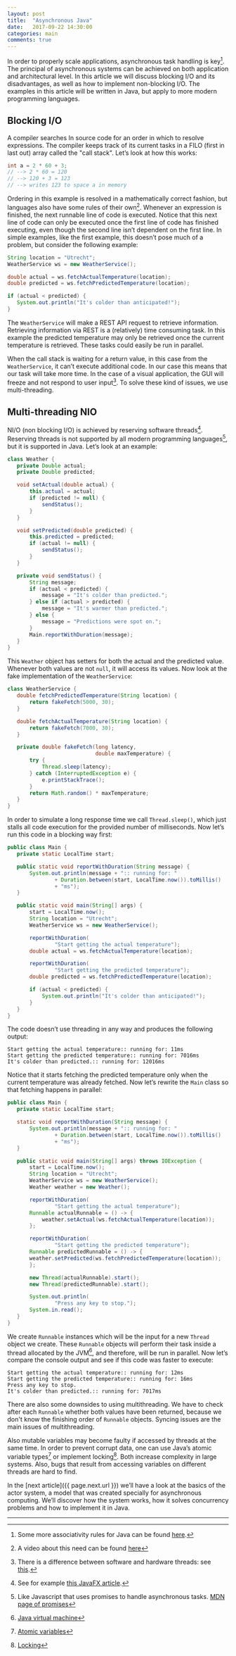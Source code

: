 ```yaml
---
layout: post
title:  "Asynchronous Java"
date:   2017-09-22 14:30:00
categories: main
comments: true
---
```

In order to properly scale applications, 
asynchronous task handling is key[^1]. 
The principal of asynchronous systems can be achieved on both application and architectural level. 
In this article we will discuss blocking I/O and its disadvantages, as well as how to implement non-blocking I/O. 
The examples in this article will be written in Java, but apply to more modern programming languages.

## Blocking I/O
A compiler searches In source code  for an order in which to resolve expressions. 
The compiler keeps track of its current tasks in a FILO (first in last out) array called the "call stack". 
Let’s look at how this works: 

```java
int a = 2 * 60 + 3;
// --> 2 * 60 = 120
// --> 120 + 3 = 123
// --> writes 123 to space a in memory
```

Ordering in this example is resolved in a mathematically correct fashion, but languages also have some rules of their own[^2]. Whenever an expression is finished, the next runnable line of code is executed. Notice that this next line of code can only be executed once the first line of code has finished executing, even though the second line isn’t dependent on the first line. 
In simple examples, like the first example, this doesn’t pose much of a problem, but consider the following example:

``` java
String location = "Utrecht";
WeatherService ws = new WeatherService();

double actual = ws.fetchActualTemperature(location);
double predicted = ws.fetchPredictedTemperature(location);

if (actual < predicted) {
   System.out.println("It's colder than anticipated!");
}
```

The `WeatherService` will make a REST API request to retrieve information. 
Retrieving information via REST is a (relatively) time consuming task. 
In this example the predicted temperature may only be retrieved once the current temperature is retrieved. 
These tasks could easily be run in parallel.

When the call stack is waiting for a return value, in this case from the `WeatherService`, 
it can’t execute additional code. In our case this means that our task will take more time. 
In the case of a visual application, the GUI will freeze and not respond to user input[^3]. 
To solve these kind of issues, we use multi-threading.

## Multi-threading NIO
NI/O (non blocking I/O) is achieved by reserving software threads[^4]. 
Reserving threads is not supported by all modern programming languages[^5], 
but it is supported in Java. Let’s look at an example:

``` java
class Weather {
   private Double actual;
   private Double predicted;

   void setActual(double actual) {
       this.actual = actual;
       if (predicted != null) {
           sendStatus();
       }
   }

   void setPredicted(double predicted) {
       this.predicted = predicted;
       if (actual != null) {
           sendStatus();
       }
   }

   private void sendStatus() {
       String message;
       if (actual < predicted) {
           message = "It's colder than predicted.";
       } else if (actual > predicted) {
           message = "It's warmer than predicted.";
       } else {
           message = "Predictions were spot on.";
       }
       Main.reportWithDuration(message);
   }
}
```

This `Weather` object has setters for both the actual and the predicted value. 
Whenever both values are not `null`, it will access its values. 
Now look at the fake implementation of the `WeatherService`:

``` java
class WeatherService {
   double fetchPredictedTemperature(String location) {
       return fakeFetch(5000, 30);
   }

   double fetchActualTemperature(String location) {
       return fakeFetch(7000, 30);
   }

   private double fakeFetch(long latency,
                            double maxTemperature) {
       try {
           Thread.sleep(latency);
       } catch (InterruptedException e) {
           e.printStackTrace();
       }
       return Math.random() * maxTemperature;
   }
}
```

In order to simulate a long response time we call `Thread.sleep()`, 
which just stalls all code execution for the provided number of milliseconds. 
Now let’s run this code in a blocking way first:

``` java
public class Main {
   private static LocalTime start;

   public static void reportWithDuration(String message) {
       System.out.println(message + ":: running for: "
               + Duration.between(start, LocalTime.now()).toMillis()
               + "ms");
   }

   public static void main(String[] args) {
       start = LocalTime.now();
       String location = "Utrecht";
       WeatherService ws = new WeatherService();

       reportWithDuration(
               "Start getting the actual temperature");
       double actual = ws.fetchActualTemperature(location);

       reportWithDuration(
               "Start getting the predicted temperature");
       double predicted = ws.fetchPredictedTemperature(location);

       if (actual < predicted) {
           System.out.println("It's colder than anticipated!");
       }
   }
}
```

The code doesn’t use threading in any way and produces the following output:

```
Start getting the actual temperature:: running for: 11ms
Start getting the predicted temperature:: running for: 7016ms
It's colder than predicted.:: running for: 12016ms
```

Notice that it starts fetching the predicted temperature only when the current temperature was already fetched. 
Now let’s rewrite the `Main` class so that fetching happens in parallel:

``` java
public class Main {
   private static LocalTime start;

   static void reportWithDuration(String message) {
       System.out.println(message + ":: running for: "
               + Duration.between(start, LocalTime.now()).toMillis()
               + "ms");
   }

   public static void main(String[] args) throws IOException {
       start = LocalTime.now();
       String location = "Utrecht";
       WeatherService ws = new WeatherService();
       Weather weather = new Weather();

       reportWithDuration(
               "Start getting the actual temperature");
       Runnable actualRunnable = () -> {
           weather.setActual(ws.fetchActualTemperature(location));
       };

       reportWithDuration(
               "Start getting the predicted temperature");
       Runnable predictedRunnable = () -> {
       weather.setPredicted(ws.fetchPredictedTemperature(location));
       };

       new Thread(actualRunnable).start();
       new Thread(predictedRunnable).start();

       System.out.println(
               "Press any key to stop.");
       System.in.read();
   }
}
```

We create `Runnable` instances which will be the input for a new `Thread` object we create. 
These `Runnable` objects will perform their task inside a thread allocated by the JVM[^6], 
and therefore, will be run in parallel. Now let’s compare the console output and see if this code was faster to execute:

```
Start getting the actual temperature:: running for: 12ms
Start getting the predicted temperature:: running for: 16ms
Press any key to stop.
It's colder than predicted.:: running for: 7017ms
```

There are also some downsides to using multithreading. 
We have to check after each `Runnable` whether both values have been returned, 
because we don't know the finishing order of `Runnable` objects. Syncing issues are the main issues of multithreading.

Also mutable variables may become faulty if accessed by threads at the same time. 
In order to prevent corrupt data, one can use Java’s atomic variable types[^7] or implement locking[^8]. 
Both increase complexity in large systems. 
Also, bugs that result from accessing variables on different threads are hard to find.

In the [next article]({{ page.next.url }}) 
we’ll have a look at the basics of the actor system, a model that was created specially for asynchronous computing. 
We’ll discover how the system works, how it solves concurrency problems and how to implement it in Java.

----------------
[^1]: Some more associativity rules for Java can be found [here](http://introcs.cs.princeton.edu/java/11precedence/).
[^2]: A video about this need can be found [here](https://particular.net/webinars/scaling-with-asynchronous-messaging)
[^3]: There is a difference between software and hardware threads: see [this](https://stackoverflow.com/questions/5593328/software-threads-vs-hardware-threads).
[^4]: See for example [this JavaFX article](http://docs.oracle.com/javafx/2/threads/jfxpub-threads.htm).
[^5]: Like Javascript that uses promises to handle asynchronous tasks. [MDN page of promises](https://developer.mozilla.org/nl/docs/Web/JavaScript/Reference/Global_Objects/Promise)
[^6]: [Java virtual machine](https://nl.wikipedia.org/wiki/Java_Virtual_Machine)
[^7]: [Atomic variables](https://docs.oracle.com/javase/tutorial/essential/concurrency/atomicvars.html)
[^8]: [Locking](https://docs.oracle.com/javase/7/docs/api/java/util/concurrent/locks/Lock.html)
